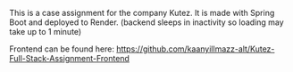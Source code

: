 This is a case assignment for the company Kutez. It is made with Spring Boot and deployed to Render. (backend sleeps in inactivity so loading may take up to 1 minute)

Frontend can be found here: https://github.com/kaanyillmazz-alt/Kutez-Full-Stack-Assignment-Frontend
